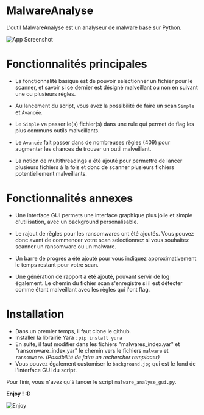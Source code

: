 # MalwareAnalyse

L'outil MalwareAnalyse est un analyseur de malware basé sur Python.

![App Screenshot](https://i.ibb.co/5MP5LWC/Scanner-Yura.png)


# Fonctionnalités principales

- La fonctionnalité basique est de pouvoir selectionner un fichier pour le scanner, et savoir si ce dernier est désigné malveillant ou non en suivant une ou plusieurs règles.

- Au lancement du script, vous avez la possibilité de faire un scan ``Simple`` et ``Avancée``.
- Le ``Simple`` va passer le(s) fichier(s) dans une rule qui permet de flag les plus communs outils malveillants.
- Le ``Avancée`` fait passer dans de nombreuses règles (409) pour augmenter les chances de trouver un outil malveillant.

- La notion de multithreadings a été ajouté pour permettre de lancer plusieurs fichiers à la fois et donc de scanner plusieurs fichiers potentiellement malveillants.

# Fonctionnalités annexes

- Une interface GUI permets une interface graphique plus jolie et simple d'utilisation, avec un background personalisable.

- Le rajout de règles pour les ransomwares ont été ajoutés. Vous pouvez donc avant de commencer votre scan selectionnez si vous souhaitez scanner un ransomware ou un malware.

- Un barre de progrès a été ajouté pour vous indiquez approximativement le temps restant pour votre scan.

- Une génération de rapport a été ajouté, pouvant servir de log également. Le chemin du fichier scan s'enregistre si il est détecter comme étant malveillant avec les règles qui l'ont flag.

# Installation

- Dans un premier temps, il faut clone le github.
- Installer la librairie Yara : ``pip install yura``
- En suite, il faut modifier dans les fichiers "malwares_index.yar" et "ransomware_index.yar" le chemin vers le fichiers ``malware`` et ``ransomware``. *(Possibilité de faire un rechercher remplacer)*
- Vous pouvez également customiser le ``background.jpg`` qui est le fond de l'interface GUI du script.

Pour finir, vous n'avez qu'à lancer le script ``malware_analyse_gui.py``.

**Enjoy ! :D**

![Enjoy](https://c.tenor.com/BP70qe8X0J8AAAAC/tenor.gif)
